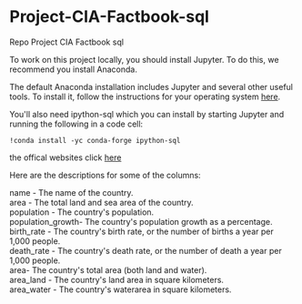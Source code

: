 # Project-CIA-Factbook-sql
Repo Project CIA Factbook sql

To work on this project locally, you should install Jupyter. To do this, we recommend you install Anaconda.

The default Anaconda installation includes Jupyter and several other useful tools. To install it, follow the instructions for your operating system [here](https://docs.anaconda.com/anaconda/install/).

You'll also need ipython-sql which you can install by starting Jupyter and running the following in a code cell:
```
!conda install -yc conda-forge ipython-sql
```
the offical websites click [here](https://www.cia.gov/library/publications/download)

Here are the descriptions for some of the columns:

name - The name of the country.<br>
area - The total land and sea area of the country.<br>
population - The country's population.<br>
population_growth- The country's population growth as a percentage.<br>
birth_rate - The country's birth rate, or the number of births a year per 1,000 people.<br>
death_rate - The country's death rate, or the number of death a year per 1,000 people.<br>
area- The country's total area (both land and water).<br>
area_land - The country's land area in square kilometers.<br>
area_water - The country's waterarea in square kilometers.
